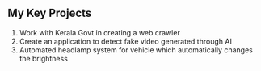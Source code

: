 ## My Key Projects

1. Work with Kerala Govt in creating a web crawler
2. Create an application to detect fake video generated through AI
3. Automated headlamp system for vehicle which automatically changes the brightness

